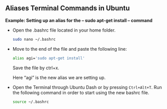 ## Aliases Terminal Commands in Ubuntu

**Example: Setting up an alias for the – sudo apt-get install – command**
<ul>
<li>Open the .bashrc file located in your home folder.

```bash
sudo nano ~/.bashrc
```
</li>


<li>Move to the end of the file and paste the following line:

```bash
alias agi='sudo apt-get install'
```
Save the file by ctrl+x.

Here “agi” is the new alias we are setting up.
</li>

<li>Open the Terminal through Ubuntu Dash or by pressing <code>Ctrl+Alt+T</code>. Run the following command in order to start using the new bashrc file.

```bash
source ~/.bashrc
```
</li>

</ul>

